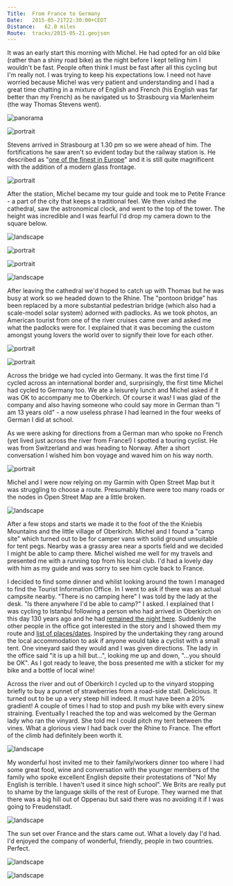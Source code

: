 ```yaml
---
Title:	From France to Germany
Date:	2015-05-21T22:30:00+CEDT
Distance:	62.0 miles
Route:	tracks/2015-05-21.geojson
---
```


It was an early start this morning with Michel. He had opted for an old bike (rather than a shiny road bike) as the night before I kept telling him I wouldn't be fast. People often think I must be fast after all this cycling but I'm really not. I was trying to keep his expectations low. I need not have worried because Michel was very patient and understanding and I had a great time chatting in a mixture of English and French (his English was far better than my French) as he navigated us to Strasbourg via Marlenheim (the way Thomas Stevens went).

![panorama](https://farm6.staticflickr.com/5338/17432086173_5fc72b7801_k_d.jpg "Panoramic cycle ride from Saverne to Strasbourg with Michel")

![portrait](https://farm9.staticflickr.com/8763/17864803748_d1359568b4.jpg "Morning ride from Saverne")

Stevens arrived in Strasbourg at 1.30 pm so we were ahead of him. The fortifications he saw aren't so evident today but the railway station is. He described as "[one of the finest in Europe](http://www.strudel.org.uk/blog/stevens/000149.shtml#previous)" and it is still quite magnificent with the addition of a modern glass frontage.

![portrait](https://farm9.staticflickr.com/8879/17866472759_c1ee008dac.jpg "Strasbourg station")

After the station, Michel became my tour guide and took me to Petite France - a part of the city that keeps a traditional feel. We then visited the cathedral, saw the astronomical clock, and went to the top of the tower. The height was incredible and I was fearful I'd drop my camera down to the square below.

![landscape](https://farm6.staticflickr.com/5464/17865049760_c358bca338.jpg "Petite France")

![portrait](https://farm9.staticflickr.com/8880/17864880468_78685d190f.jpg "Strasbourg cathedral")

![portrait](https://farm6.staticflickr.com/5452/17430215044_6e1efa8787.jpg "Astronomical clock in Strasbourg cathedral")

![landscape](https://farm6.staticflickr.com/5340/18049516902_9c743f051e.jpg "View from the top of Strasbourg cathedral")

After leaving the cathedral we'd hoped to catch up with Thomas but he was busy at work so we headed down to the Rhine. The "pontoon bridge" has been replaced by a more substantial pedestrian bridge (which also had a scale-model solar system) adorned with padlocks. As we took photos, an American tourist from one of the river cruises came over and asked me what the padlocks were for. I explained that it was becoming the custom amongst young lovers the world over to signify their love for each other.

![portrait](https://farm9.staticflickr.com/8790/17432345593_9c8f5afc6d.jpg "Which way to Istanbul?")

![portrait](https://farm9.staticflickr.com/8810/18053769241_99eb02b9bd.jpg "Crossing from France (left) to Germany (right) over the Rhine")

Across the bridge we had cycled into Germany. It was the first time I'd cycled across an international border and, surprisingly, the first time Michel had cycled to Germany too. We ate a leisurely lunch and Michel asked if it was OK to accompany me to Oberkirch. Of course it was! I was glad of the company and also having someone who could say more in German than "I am 13 years old" - a now useless phrase I had learned in the four weeks of German I did at school.

As we were asking for directions from a German man who spoke no French (yet lived just across the river from France!) I spotted a touring cyclist. He was from Switzerland and was heading to Norway. After a short conversation I wished him bon voyage and waved him on his way north.

![portrait](https://farm4.staticflickr.com/3936/19445536502_e599c3b144.jpg "Swiss cyclist heading north to Norway. Ortleib panniers as standard from now on.")

Michel and I were now relying on my Garmin with Open Street Map but it was struggling to choose a route. Presumably there were too many roads or the nodes in Open Street Map are a little broken. 

![landscape](https://farm8.staticflickr.com/7675/17430278434_be393e011b.jpg "My excellent cycling companion for the day")

After a few stops and starts we made it to the foot of the the Kniebis Mountains and the little village of Oberkirch. Michel and I found a "camp site" which turned out to be for camper vans with solid ground unsuitable for tent pegs. Nearby was a grassy area near a sports field and we decided I might be able to camp there. Michel wished me well for my travels and presented me with a running top from his local club. I'd had a lovely day with him as my guide and was sorry to see him cycle back to France. 

I decided to find some dinner and whilst looking around the town I managed to find the Tourist Information Office. In I went to ask if there was an actual campsite nearby. "There is no camping here" I was told by the lady at the desk. "Is there anywhere I'd be able to camp?" I asked. I explained that I was cycling to Istanbul following a person who had arrived in Oberkirch on this day 130 years ago and he had [remained the night here](http://www.strudel.org.uk/blog/stevens/000150.shtml#blog). Suddenly the other people in the office got interested in the story and I showed them my route and [list of places/dates](https://github.com/slowe/RTWbike/blob/master/places.txt). Inspired by the undertaking they rang around the local accommodation to ask if anyone would take a cyclist with a small tent. One vineyard said they would and I was given directions. The lady in the office said "it is up a hill but...", looking me up and down, "...you should be OK". As I got ready to leave, the boss presented me with a sticker for my bike and a bottle of local wine!

Across the river and out of Oberkirch I cycled up to the vinyard stopping briefly to buy a punnet of strawberries from a road-side stall. Delicious. It turned out to be up a very steep hill indeed. It must have been a 20% gradient! A couple of times I had to stop and push my bike with every sinew straining. Eventually I reached the top and was welcomed by the German lady who ran the vinyard. She told me I could pitch my tent between the vines. What a glorious view I had back over the Rhine to France. The effort of the climb had definitely been worth it.

![landscape](https://farm9.staticflickr.com/8783/18053940911_0180d9560d.jpg "The view back to France from where I camped.")

My wonderful host invited me to their family/workers dinner too where I had some great food, wine and conversation with the younger members of the family who spoke excellent English depsite their protestations of "No! My English is terrible. I haven't used it since high school". We Brits are really put to shame by the language skills of the rest of Europe. They warned me that there was a big hill out of Oppenau but said there was no avoiding it if I was going to Freudenstadt.

![landscape](https://farm9.staticflickr.com/8807/17865047708_619cef40b0.jpg "My wonderful hosts in Oberkirch")

The sun set over France and the stars came out. What a lovely day I'd had. I'd enjoyed the company of wonderful, friendly, people in two countries. Perfect.

![landscape](https://farm6.staticflickr.com/5468/18049624232_54e03dbe34.jpg "Sunset over France")

![landscape](https://farm1.staticflickr.com/449/19445561702_d35541bfcb.jpg "Night at the vinyard")